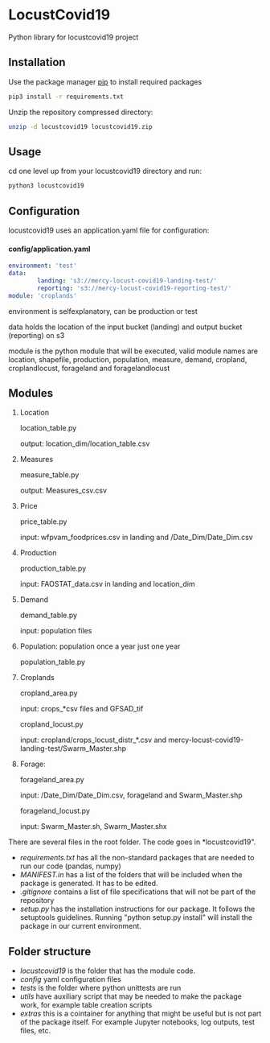 # LocustCovid19

Python library for locustcovid19 project

## Installation

Use the package manager [pip](https://pip.pypa.io/en/stable/) to install required packages

```bash
pip3 install -r requirements.txt
```

Unzip the repository compressed directory:

```bash
unzip -d locustcovid19 locustcovid19.zip
```

## Usage

cd one level up from your locustcovid19 directory and run:

```bash
python3 locustcovid19 
```

## Configuration

locustcovid19 uses an application.yaml file for configuration:

#### config/application.yaml

```yaml
environment: 'test'
data:
        landing: 's3://mercy-locust-covid19-landing-test/'
        reporting: 's3://mercy-locust-covid19-reporting-test/'
module: 'croplands'
```

environment is selfexplanatory, can be production or test

data holds the location of the input bucket (landing) and output bucket (reporting) on s3

module is the python module that will be executed, valid module names are location, shapefile, production, population, measure, demand, cropland, croplandlocust, forageland and foragelandlocust 

## Modules

1. Location 

   location_table.py  

   output: location_dim/location_table.csv


2. Measures 

   measure_table.py  

   output:  Measures_csv.csv 
     
3. Price 

   price_table.py 

   input: wfpvam_foodprices.csv in landing and /Date_Dim/Date_Dim.csv

4. Production

   production_table.py  
   
   input: FAOSTAT_data.csv in landing and location_dim 

5. Demand 

   demand_table.py 
   
   input: population files 
   
6. Population: population once a year just one year 

   population_table.py  
   
7. Croplands
  
   cropland_area.py

   input: crops_*csv files and GFSAD_tif
 
   cropland_locust.py  

   input: cropland/crops_locust_distr_*.csv and mercy-locust-covid19-landing-test/Swarm_Master.shp 

8. Forage:

   forageland_area.py  

   input: /Date_Dim/Date_Dim.csv, forageland and Swarm_Master.shp
   
   forageland_locust.py 
   
   input: Swarm_Master.sh, Swarm_Master.shx

There are several files in the root folder. The code goes in *locustcovid19".

- *requirements.txt* has all the non-standard packages that are needed to run our code (pandas, numpy)
- *MANIFEST.in* has a list of the folders that will be included when the package is generated. It has to be edited.
- *.gitignore* contains a list of file specifications that will not be part of the repository
- *setup.py* has the installation instructions for our package. It follows the setuptools guidelines. Running "python setup.py install" will install the package in our current environment.

## Folder structure
- *locustcovid19* is the folder that has the module code. 
- *config* yaml configuration files
- *tests* is the folder where python unittests are run
- *utils* have auxiliary script that may be needed to make the package work, for example table creation scripts
- *extras* this is a cointainer for anything that might be useful but is not part of the package itself. For example Jupyter notebooks, log outputs, test files, etc.
